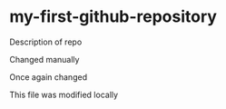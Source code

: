 # my-first-github-repository
Description of repo

Changed manually

Once again changed

This file was modified locally